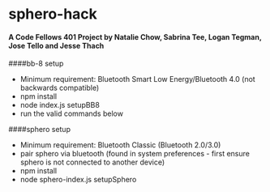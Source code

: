 # sphero-hack
#### A Code Fellows 401 Project by Natalie Chow, Sabrina Tee, Logan Tegman, Jose Tello and Jesse Thach

####bb-8 setup
- Minimum requirement: Bluetooth Smart Low Energy/Bluetooth 4.0 (not backwards compatible)
- npm install
- node index.js setupBB8
- run the valid commands below

####sphero setup
- Minimum requirement: Bluetooth Classic (Bluetooth 2.0/3.0)
- pair sphero via bluetooth (found in system preferences - first ensure sphero is not connected to another device)
- npm install
- node sphero-index.js setupSphero

